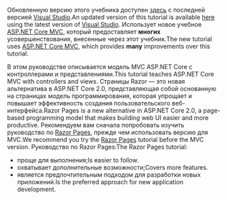 <span data-ttu-id="f7ca1-101">Обновленную версию этого учебника доступен [здесь](https://docs.microsoft.com/aspnet/core/tutorials/first-mvc-app/start-mvc) с последней версией [Visual Studio](https://visualstudio.microsoft.com/).</span><span class="sxs-lookup"><span data-stu-id="f7ca1-101">An updated version of this tutorial is available [here](https://docs.microsoft.com/aspnet/core/tutorials/first-mvc-app/start-mvc) using the latest version of [Visual Studio](https://visualstudio.microsoft.com/).</span></span> <span data-ttu-id="f7ca1-102">Использует новое учебное [ASP.NET Core MVC](https://docs.microsoft.com/aspnet/core/mvc/), который предоставляет **многих** усовершенствования, внесенные через этот учебник.</span><span class="sxs-lookup"><span data-stu-id="f7ca1-102">The new tutorial uses [ASP.NET Core MVC](https://docs.microsoft.com/aspnet/core/mvc/), which provides **many** improvements over this tutorial.</span></span>

<span data-ttu-id="f7ca1-103">В этом руководстве описывается модель MVC ASP.NET Core с контроллерами и представлениями.</span><span class="sxs-lookup"><span data-stu-id="f7ca1-103">This tutorial teaches ASP.NET Core MVC with controllers and views.</span></span> <span data-ttu-id="f7ca1-104">Страницы Razor — это новая альтернатива в ASP.NET Core 2.0, представляющая собой основанную на страницах модель программирования, которая упрощает и повышает эффективность создания пользовательского веб-интерфейса.</span><span class="sxs-lookup"><span data-stu-id="f7ca1-104">Razor Pages is a new alternative in ASP.NET Core 2.0, a page-based programming model that makes building web UI easier and more productive.</span></span> <span data-ttu-id="f7ca1-105">Рекомендуем вам сначала попробовать изучить руководство по [Razor Pages](https://docs.microsoft.com/aspnet/core/mvc/razor-pages), прежде чем использовать версию для MVC.</span><span class="sxs-lookup"><span data-stu-id="f7ca1-105">We recommend you try the [Razor Pages](https://docs.microsoft.com/aspnet/core/mvc/razor-pages) tutorial before the MVC version.</span></span> <span data-ttu-id="f7ca1-106">Руководство по Razor Pages:</span><span class="sxs-lookup"><span data-stu-id="f7ca1-106">The Razor Pages tutorial:</span></span>

* <span data-ttu-id="f7ca1-107">проще для выполнения;</span><span class="sxs-lookup"><span data-stu-id="f7ca1-107">Is easier to follow.</span></span>
* <span data-ttu-id="f7ca1-108">охватывает дополнительные возможности;</span><span class="sxs-lookup"><span data-stu-id="f7ca1-108">Covers more features.</span></span>
* <span data-ttu-id="f7ca1-109">является предпочтительным подходом для разработки новых приложений.</span><span class="sxs-lookup"><span data-stu-id="f7ca1-109">Is the preferred approach for new application development.</span></span>
